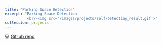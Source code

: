 ```yaml
---
title: "Parking Space Detection"
excerpt: "Parking Space Detection 
          <br/><img src='/images/projects/self/detecting_result.gif'>"
collection: projects
---
```

:computer: [Github repo]()

